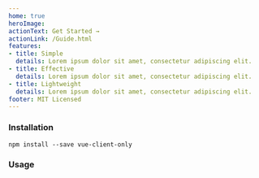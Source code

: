 ```yaml
---
home: true
heroImage: 
actionText: Get Started →
actionLink: /Guide.html
features:
- title: Simple
  details: Lorem ipsum dolor sit amet, consectetur adipiscing elit.
- title: Effective
  details: Lorem ipsum dolor sit amet, consectetur adipiscing elit.
- title: Lightweight
  details: Lorem ipsum dolor sit amet, consectetur adipiscing elit.
footer: MIT Licensed
---
```


### Installation

```
npm install --save vue-client-only
```

### Usage


